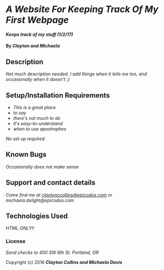 # _A Website For Keeping Track Of My First Webpage_

#### _Keeps track of my stuff (1/2/17)_

#### By _**Clayton and Michaela**_

## Description

_Not much description needed. I add things when it tells me too, and occasionally when it doesn't ;)_

## Setup/Installation Requirements

* _This is a great place_
* _to say_
* _there's not much to do_
* _it's easy-to-understand_
* _when to use apostrophes_

_No set up required_

## Known Bugs

_Occasionally does not make sense_

## Support and contact details

_Come find me at claytonccollins@epicodus.com or michaela.delight@epicodus.com_

## Technologies Used

_HTML ONLY!!_

### License

*Send checks to 400 SW 6th St. Portland, OR*

Copyright (c) 2016 **_Clayton Collins and Michaela Davis_**
